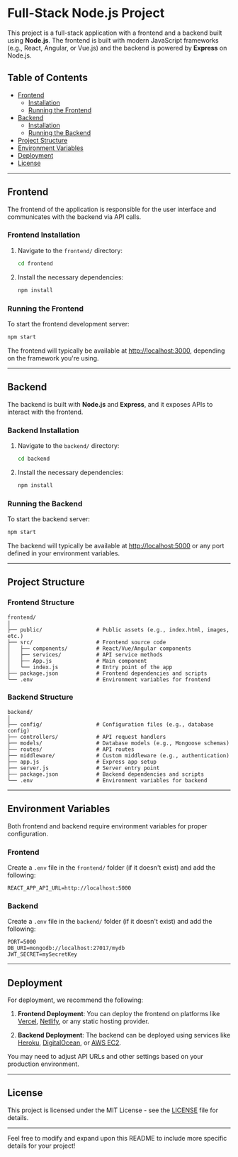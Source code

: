 # Full-Stack Node.js Project

This project is a full-stack application with a frontend and a backend built using **Node.js**. The frontend is built with modern JavaScript frameworks (e.g., React, Angular, or Vue.js) and the backend is powered by **Express** on Node.js.

## Table of Contents

- [Frontend](#frontend)
  - [Installation](#frontend-installation)
  - [Running the Frontend](#running-frontend)
- [Backend](#backend)
  - [Installation](#backend-installation)
  - [Running the Backend](#running-backend)
- [Project Structure](#project-structure)
- [Environment Variables](#environment-variables)
- [Deployment](#deployment)
- [License](#license)

---

## Frontend

The frontend of the application is responsible for the user interface and communicates with the backend via API calls.

### Frontend Installation

1. Navigate to the `frontend/` directory:

   ```bash
   cd frontend
   ```

2. Install the necessary dependencies:

   ```bash
   npm install
   ```

### Running the Frontend

To start the frontend development server:

```bash
npm start
```

The frontend will typically be available at [http://localhost:3000](http://localhost:3000), depending on the framework you're using.

---

## Backend

The backend is built with **Node.js** and **Express**, and it exposes APIs to interact with the frontend.

### Backend Installation

1. Navigate to the `backend/` directory:

   ```bash
   cd backend
   ```

2. Install the necessary dependencies:

   ```bash
   npm install
   ```

### Running the Backend

To start the backend server:

```bash
npm start
```

The backend will typically be available at [http://localhost:5000](http://localhost:5000) or any port defined in your environment variables.

---

## Project Structure

### Frontend Structure

```text
frontend/
│
├── public/                 # Public assets (e.g., index.html, images, etc.)
├── src/                    # Frontend source code
│   ├── components/         # React/Vue/Angular components
│   ├── services/           # API service methods
│   ├── App.js              # Main component
│   └── index.js            # Entry point of the app
├── package.json            # Frontend dependencies and scripts
└── .env                    # Environment variables for frontend
```

### Backend Structure

```text
backend/
│
├── config/                 # Configuration files (e.g., database config)
├── controllers/            # API request handlers
├── models/                 # Database models (e.g., Mongoose schemas)
├── routes/                 # API routes
├── middleware/             # Custom middleware (e.g., authentication)
├── app.js                  # Express app setup
├── server.js               # Server entry point
├── package.json            # Backend dependencies and scripts
└── .env                    # Environment variables for backend
```

---

## Environment Variables

Both frontend and backend require environment variables for proper configuration.

### Frontend

Create a `.env` file in the `frontend/` folder (if it doesn't exist) and add the following:

```env
REACT_APP_API_URL=http://localhost:5000
```

### Backend

Create a `.env` file in the `backend/` folder (if it doesn't exist) and add the following:

```env
PORT=5000
DB_URI=mongodb://localhost:27017/mydb
JWT_SECRET=mySecretKey
```

---

## Deployment

For deployment, we recommend the following:

1. **Frontend Deployment**: You can deploy the frontend on platforms like [Vercel](https://vercel.com/), [Netlify](https://www.netlify.com/), or any static hosting provider.
   
2. **Backend Deployment**: The backend can be deployed using services like [Heroku](https://www.heroku.com/), [DigitalOcean](https://www.digitalocean.com/), or [AWS EC2](https://aws.amazon.com/ec2/).

You may need to adjust API URLs and other settings based on your production environment.

---

## License

This project is licensed under the MIT License - see the [LICENSE](LICENSE) file for details.

---

Feel free to modify and expand upon this README to include more specific details for your project!
